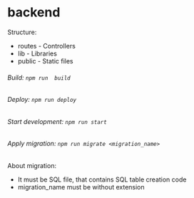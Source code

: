 # backend

Structure:
* routes - Controllers
* lib - Libraries
* public - Static files

###### Build: ```npm run  build```   
###### Deploy: ```npm run deploy ```   
###### Start development: ```npm run start```   
###### Apply migration: ```npm run migrate <migration_name>```    

About migration:
  * It must be SQL file, that contains SQL table creation code
  * migration_name must be without extension
